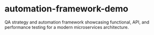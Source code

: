 # automation-framework-demo
QA strategy and automation framework showcasing functional, API, and performance testing for a modern microservices architecture.
